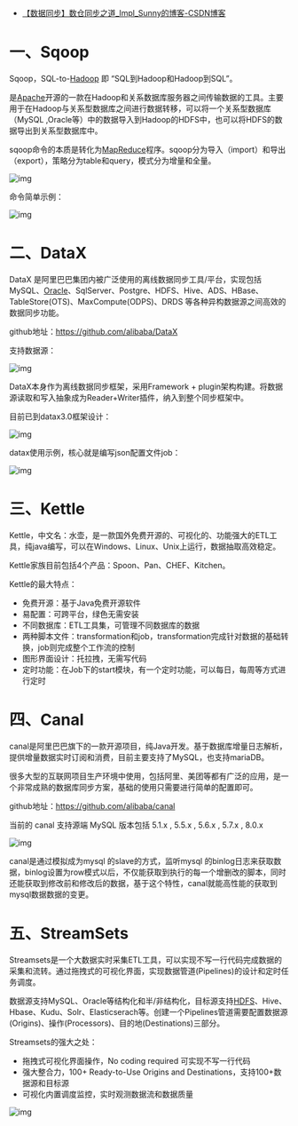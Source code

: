 - [【数据同步】数仓同步之道_Impl_Sunny的博客-CSDN博客](https://blog.csdn.net/u011487470/article/details/120737224)

# 一、Sqoop

Sqoop，SQL-to-[Hadoop](https://so.csdn.net/so/search?q=Hadoop&spm=1001.2101.3001.7020) 即 “SQL到Hadoop和Hadoop到SQL”。

是[Apache](https://so.csdn.net/so/search?q=Apache&spm=1001.2101.3001.7020)开源的一款在Hadoop和关系数据库服务器之间传输数据的工具。主要用于在Hadoop与关系型数据库之间进行数据转移，可以将一个关系型数据库（MySQL ,Oracle等）中的数据导入到Hadoop的HDFS中，也可以将HDFS的数据导出到关系型数据库中。

sqoop命令的本质是转化为[MapReduce](https://so.csdn.net/so/search?q=MapReduce&spm=1001.2101.3001.7020)程序。sqoop分为导入（import）和导出（export），策略分为table和query，模式分为增量和全量。

![img](https://img-blog.csdnimg.cn/047ce0c8cf2c4adbb50383cb47125dad.png?x-oss-process=image/watermark,type_ZHJvaWRzYW5zZmFsbGJhY2s,shadow_50,text_Q1NETiBASW1wbF9TdW5ueQ==,size_20,color_FFFFFF,t_70,g_se,x_16)

 命令简单示例：

![img](https://img-blog.csdnimg.cn/3500914e457a4f4bb02f948746559ef9.png?x-oss-process=image/watermark,type_ZHJvaWRzYW5zZmFsbGJhY2s,shadow_50,text_Q1NETiBASW1wbF9TdW5ueQ==,size_20,color_FFFFFF,t_70,g_se,x_16)

# 二、DataX

DataX 是阿里巴巴集团内被广泛使用的离线数据同步工具/平台，实现包括 MySQL、[Oracle](https://so.csdn.net/so/search?q=Oracle&spm=1001.2101.3001.7020)、SqlServer、Postgre、HDFS、Hive、ADS、HBase、TableStore(OTS)、MaxCompute(ODPS)、DRDS 等各种异构数据源之间高效的数据同步功能。

github地址：https://github.com/alibaba/DataX

支持数据源：

![img](https://img-blog.csdnimg.cn/838ac6fb94a4458687ff9167d130022e.png?x-oss-process=image/watermark,type_ZHJvaWRzYW5zZmFsbGJhY2s,shadow_50,text_Q1NETiBASW1wbF9TdW5ueQ==,size_20,color_FFFFFF,t_70,g_se,x_16)

DataX本身作为离线数据同步框架，采用Framework + plugin架构构建。将数据源读取和写入抽象成为Reader+Writer插件，纳入到整个同步框架中。

目前已到datax3.0框架设计：

![img](https://img-blog.csdnimg.cn/8c5309b0eeb74406955f61b0abf1a57a.png?x-oss-process=image/watermark,type_ZHJvaWRzYW5zZmFsbGJhY2s,shadow_50,text_Q1NETiBASW1wbF9TdW5ueQ==,size_20,color_FFFFFF,t_70,g_se,x_16)

 datax使用示例，核心就是编写json配置文件job：

![img](https://img-blog.csdnimg.cn/8ec4e85d77294a2abfb18251f587b224.png?x-oss-process=image/watermark,type_ZHJvaWRzYW5zZmFsbGJhY2s,shadow_50,text_Q1NETiBASW1wbF9TdW5ueQ==,size_20,color_FFFFFF,t_70,g_se,x_16) 

# 三、Kettle

Kettle，中文名：水壶，是一款国外免费开源的、可视化的、功能强大的ETL工具，纯java编写，可以在Windows、Linux、Unix上运行，数据抽取高效稳定。

Kettle家族目前包括4个产品：Spoon、Pan、CHEF、Kitchen。

Kettle的最大特点：

- 免费开源：基于Java免费开源软件
- 易配置：可跨平台，绿色无需安装
- 不同数据库：ETL工具集，可管理不同数据库的数据
- 两种脚本文件：transformation和job，transformation完成针对数据的基础转换，job则完成整个工作流的控制
- 图形界面设计：托拉拽，无需写代码
- 定时功能：在Job下的start模块，有一个定时功能，可以每日，每周等方式进行定时

# 四、Canal

canal是阿里巴巴旗下的一款开源项目，纯Java开发。基于数据库增量日志解析，提供增量数据实时订阅和消费，目前主要支持了MySQL，也支持mariaDB。

很多大型的互联网项目生产环境中使用，包括阿里、美团等都有广泛的应用，是一个非常成熟的数据库同步方案，基础的使用只需要进行简单的配置即可。

github地址：https://github.com/alibaba/canal

当前的 canal 支持源端 MySQL 版本包括 5.1.x , 5.5.x , 5.6.x , 5.7.x , 8.0.x

![img](https://img-blog.csdnimg.cn/62c0ceb312e64eb3b062a5809f33f1a5.png?x-oss-process=image/watermark,type_ZHJvaWRzYW5zZmFsbGJhY2s,shadow_50,text_Q1NETiBASW1wbF9TdW5ueQ==,size_20,color_FFFFFF,t_70,g_se,x_16)

 canal是通过模拟成为mysql 的slave的方式，监听mysql 的binlog日志来获取数据，binlog设置为row模式以后，不仅能获取到执行的每一个增删改的脚本，同时还能获取到修改前和修改后的数据，基于这个特性，canal就能高性能的获取到mysql数据数据的变更。

# 五、**StreamSets**



Streamsets是一个大数据实时采集ETL工具，可以实现不写一行代码完成数据的采集和流转。通过拖拽式的可视化界面，实现数据管道(Pipelines)的设计和定时任务调度。

数据源支持MySQL、Oracle等结构化和半/非结构化，目标源支持[HDFS](https://so.csdn.net/so/search?q=HDFS&spm=1001.2101.3001.7020)、Hive、Hbase、Kudu、Solr、Elasticserach等。创建一个Pipelines管道需要配置数据源(Origins)、操作(Processors)、目的地(Destinations)三部分。

Streamsets的强大之处：

- 拖拽式可视化界面操作，No coding required 可实现不写一行代码
- 强大整合力，100+ Ready-to-Use Origins and Destinations，支持100+数据源和目标源
- 可视化内置调度监控，实时观测数据流和数据质量

![img](https://img-blog.csdnimg.cn/4b943b2c1fc549c096f091555de92efd.png?x-oss-process=image/watermark,type_ZHJvaWRzYW5zZmFsbGJhY2s,shadow_50,text_Q1NETiBASW1wbF9TdW5ueQ==,size_20,color_FFFFFF,t_70,g_se,x_16)

 